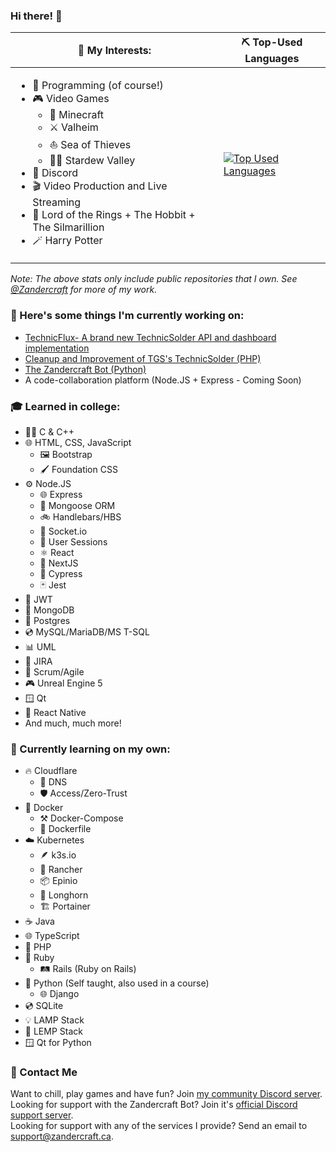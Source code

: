 ### Hi there! 👋

| 🤔 My Interests:                                    | ⛏️ Top-Used Languages |
| ---------------------------------------------------- | --------------------- |
| <ul><li>🔨 Programming (of course!)</li><li>🎮 Video Games<ul><li>🌳 Minecraft</li><li>⚔️ Valheim</li><li>⛵ Sea of Thieves</li><li>👨‍🌾 Stardew Valley</li></ul></li><li>💬 Discord</li><li>🎬 Video Production and Live Streaming</li><li>💍 Lord of the Rings + The Hobbit + The Silmarillion</li><li>🪄 Harry Potter</li></ul> | [![Top Used Languages](https://github-readme-stats.vercel.app/api/top-langs/?username=ZandercraftGames&theme=dark&hide_title=true&langs_count=6)]() |

*Note: The above stats only include public repositories that I own. See [@Zandercraft](https://github.com/Zandercraft) for more of my work.*


### 🔭 Here's some things I'm currently working on:  
- [TechnicFlux- A brand new TechnicSolder API and dashboard implementation](https://github.com/Zandercraft/TechnicFlux)
- [Cleanup and Improvement of TGS's TechnicSolder (PHP)](https://github.com/ZandercraftGames/TechnicSolder)  
- [The Zandercraft Bot (Python)](https://zandercraft.ca/en/docs/zandercraft-bot/)
- A code-collaboration platform (Node.JS + Express - Coming Soon)

### 🎓 Learned in college:  
- 👨‍💻 C & C++  
- 🌐 HTML, CSS, JavaScript  
  - 🖼️ Bootstrap  
  - 🖌️ Foundation CSS
- ⚙️ Node.JS  
  - 🌐 Express  
  - 📃 Mongoose ORM  
  - 🚲 Handlebars/HBS  
  - 🔌 Socket.io  
  - 📛 User Sessions  
  - ⚛️ React  
  - 🔼 NextJS  
  - 🌲 Cypress  
  - 🃏 Jest  
- 🔐 JWT  
- 📃 MongoDB  
- 💽 Postgres  
- 💿 MySQL/MariaDB/MS T-SQL  
- 📊 UML  
- 📃 JIRA  
- 💼 Scrum/Agile  
- 🎮 Unreal Engine 5  
- 🪟 Qt  
- 📱 React Native
- And much, much more!

### 🌱 Currently learning on my own:  
- 🔥 Cloudflare  
  - 📃 DNS  
  - 🛡️ Access/Zero-Trust  
- 🐋 Docker  
  - ⚒️ Docker-Compose  
  - 📜 Dockerfile  
- ☁️ Kubernetes  
  - 🪶 k3s.io  
  - 🐄 Rancher  
  - 📦 Epinio  
  - 💽 Longhorn  
  - 🏗️ Portainer  
- ☕ Java  
- 🌐 TypeScript  
- 🐘 PHP  
- 💎 Ruby  
  - 🛤️ Rails (Ruby on Rails)  
- 🐍 Python (Self taught, also used in a course)  
  - 🌐 Django  
- 💿 SQLite  
- 💡 LAMP Stack  
- 🧩 LEMP Stack  
- 🪟 Qt for Python  

### 📨 Contact Me  
Want to chill, play games and have fun? Join [my community Discord server](https://zandercraft.ca/discord).  
Looking for support with the Zandercraft Bot? Join it's [official Discord support server](https://zandercraft.ca/bot-support).  
Looking for support with any of the services I provide? Send an email to [support@zandercraft.ca](mailto:support@zandercraft.ca).
